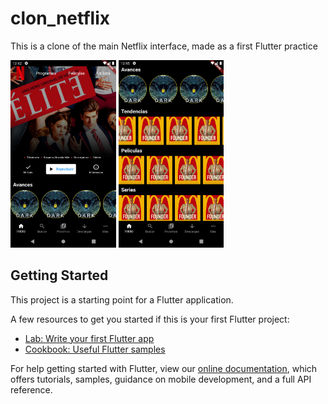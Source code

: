 # clon_netflix

This is a clone of the main Netflix interface, made as a first Flutter practice

<img height="300" src="./Screenshot_1633794140.png" />
<img height="300" src="./Screenshot_1633794310.png" />


## Getting Started

This project is a starting point for a Flutter application.

A few resources to get you started if this is your first Flutter project:

- [Lab: Write your first Flutter app](https://flutter.dev/docs/get-started/codelab)
- [Cookbook: Useful Flutter samples](https://flutter.dev/docs/cookbook)

For help getting started with Flutter, view our
[online documentation](https://flutter.dev/docs), which offers tutorials,
samples, guidance on mobile development, and a full API reference.
